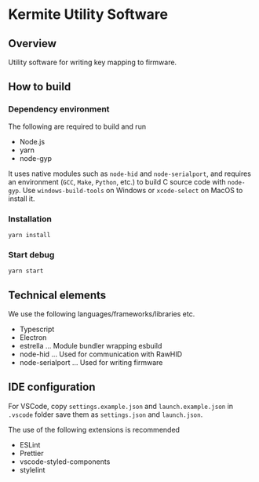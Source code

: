# Kermite Utility Software

## Overview
Utility software for writing key mapping to firmware.

## How to build

### Dependency environment

The following are required to build and run

- Node.js
- yarn
- node-gyp

It uses native modules such as `node-hid` and `node-serialport`, and requires an environment (`GCC`, `Make`, `Python`, etc.) to build C source code with `node-gyp`. Use `windows-build-tools` on Windows or `xcode-select` on MacOS to install it.

### Installation

```
yarn install
```

### Start debug

```
yarn start
```
## Technical elements

We use the following languages/frameworks/libraries etc.
- Typescript
- Electron
- estrella ... Module bundler wrapping esbuild
- node-hid ... Used for communication with RawHID
- node-serialport ... Used for writing firmware

## IDE configuration

For VSCode, copy `settings.example.json` and `launch.example.json` in `.vscode` folder save them as `settings.json` and `launch.json`.

The use of the following extensions is recommended
* ESLint
* Prettier
* vscode-styled-components
* stylelint
